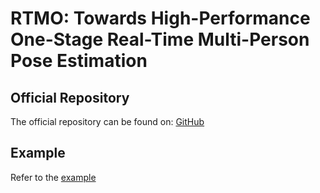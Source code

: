 # RTMO: Towards High-Performance One-Stage Real-Time Multi-Person Pose Estimation

## Official Repository

The official repository can be found on: [GitHub](https://github.com/open-mmlab/mmpose/tree/main/projects/rtmo)

## Example

Refer to the [example](../../../examples/rtmo)
